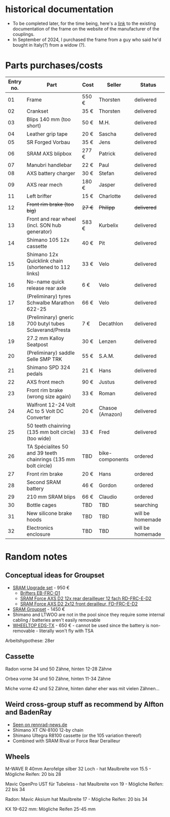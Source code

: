 # historical documentation
* To be completed later, for the time being, here's a [link](http://www.sandsmachine.com/a_sim_r1.htm) to the existing documentation of the frame on the website of the manufacturer of the couplings.
* In September of 2024, I purchased the frame from a guy who said he'd bought in Italy(?) from a widow (?). 



# Parts purchases/costs
|Entry no. | Part | Cost | Seller | Status | 
| --- |----------- |----------- | ----------- | ------ | 
|01| Frame | 550 € | Thorsten| delivered |
|02| Crankset | 35 € | Thorsten| delivered |
|03| Blips 140 mm (too short)| 50 € | M.H. | delivered |
|04| Leather grip tape | 20 € | Sascha| delivered |
|05| SR Forged Vorbau | 35 € | Jens | delivered |
|06|SRAM AXS blipbox | 277 € | Patrick| delivered  |
|07| Manubri handlebar | 22 € | Paul | delivered |
|08| AXS battery charger | 30 € | Stefan | delivered |
|09| AXS rear mech | 180 € | Jasper | delivered |
|11| Left brifter | 15 € | Charlotte | delivered |
|12| ~~Front rim brake (too big)~~ |~~27 €~~ | ~~Philipp~~ | ~~delivered~~ |
|13|Front and rear wheel (incl. SON hub generator) | 583 € | Kurbelix | delivered |
|14| Shimano 105 12x cassette | 40 € | Pit | delivered |
| 15 | Shimano 12x Quicklink chain (shortened to 112 links)| 33 € | Velo | delivered |
|16| No-name quick release rear axle | 6 € | Velo | delivered |
|17| (Preliminary) tyres Schwalbe Marathon 622-25| 66 € | Velo | delivered |
|18| (Preliminary) gneric 700 butyl tubes Sclaverand/Presta | 7 € | Decathlon | delivered |
|19| 27.2 mm Kalloy Seatpost | 30 € | Lenzen | delivered |
|20| (Preliminary) saddle Selle SMP TRK | 55 € | S.A.M.| delivered |
|21| Shimano SPD 324 pedals | 21 € | Hans | delivered |
|22| AXS front mech | 90 € | Justus | delivered |
|23| Front rim brake (wrong size again) | 33 € | Roman | delivered |
|24| Walfront 12-24 Volt AC to 5 Volt DC Converter  | 20 € | Chasoe (Amazon) | delivered |
| 25 | 50 teeth chainring (135 mm bolt circle) (too wide)| 33 € | Fred | delivered |
|26| TA Spécialites 50 and 39 teeth chainrings (135 mm bolt circle) | TBD | bike-components | ordered |
|27| Front rim brake | 20 € | Hans | ordered |
|28|Second SRAM battery | 46 € | Gordon | ordered |
|29| 210 mm SRAM blips | 66 € | Claudio | ordered |
|30| Bottle cages | TBD | TBD | searching |
|31|New silicone brake hoods | TBD | TBD | will be homemade |
|32| Electronics enclosure | TBD | TBD | will be homemade |



# Random notes


## Conceptual ideas for Groupset

* [SRAM Upgrade set](https://www.tnc-hamburg.com/TNC-Shop/Antrieb-Schaltung/Rennrad-Komponenten/Road-Gruppen/Sram-AXS-12-fach-Gruppen-Kits/Sram-Force-AXS/Sram-Force-AXS-Upgrade-Kit-Rim-Brake-2x12-fach--48241.html) - 950 €
    * [Brifters EB-FRC-D1](https://www.sram.com/de/sram/models/eb-frc-d1)
    * [SRAM Force AXS D2 12x rear derailleuer 12 fach RD-FRC-E-D2](https://www.sram.com/de/sram/models/rd-frc-e-d2)
    * [SRAM Force AXS D2 2x12 front derailleur, FD-FRC-E-D2](https://www.sram.com/de/sram/models/fd-frc-e-d2)
* [SRAM Groupset](https://www.tnc-hamburg.com/TNC-Shop/Antrieb-Schaltung/Rennrad-Komponenten/Road-Gruppen/Sram-AXS-12-fach-Gruppen-Kits/Sram-Force-AXS/Sram-Force-AXS-Gruppe-Rim-Brake-2x12-fach-komplett--60650.html) - 1450 €      
* Shimano and LTWOO are not in the pool since they require some internal cabling / batteries aren't easily removable
 * [WHEELTOP EDS-TX](https://wheeltop.com/products/eds-bicycle-derailleur) - 650 € - cannot be used since the battery is non-removable - literally won't fly with TSA

Arbeitshypothese: 28er

## Cassette

Radon vorne 34 und 50 Zähne, hinten 12-28 Zähne

Orbea vorne 34 und 50 Zähne, hinten 11-34 Zähne

Miche vorne 42 und 52 Zähne, hinten daher eher was mit vielen Zähnen...

## Weird cross-group stuff as recommend by Alfton and BadenRay
*	[Seen on rennrad-news.de](https://www.rennrad-news.de/forum/threads/shimano-12-fach-kassette-mit-sram-axs-schaltwerk-kompatibel.177813/)
* Shimano XT CN-8100 12-by chain
* Shimano Ultegra R8100 cassette (or the 105 variation thereof)
* Combined with SRAM Rival or Force Rear Derailleur

 ## Wheels

M-WAVE R 40mm Aerofelge silber 32 Loch - hat Maulbreite von 15.5 - Mögliche Reifen: 20 bis 28 

Mavic OpenPro UST für Tubeless - hat Maulbreite von 19 - Mögliche Reifen: 22 bis 34

Radon: Mavic Aksium hat Maulbreite 17 - Mögliche Reifen: 20 bis 34

KX 19-622 mm: Mögliche Reifen 25-45 mm



